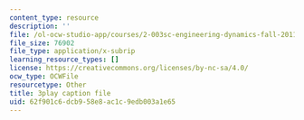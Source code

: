 ```yaml
---
content_type: resource
description: ''
file: /ol-ocw-studio-app/courses/2-003sc-engineering-dynamics-fall-2011/62f901c6dcb958e8ac1c9edb003a1e65_tm51lwadMOc.vtt
file_size: 76902
file_type: application/x-subrip
learning_resource_types: []
license: https://creativecommons.org/licenses/by-nc-sa/4.0/
ocw_type: OCWFile
resourcetype: Other
title: 3play caption file
uid: 62f901c6-dcb9-58e8-ac1c-9edb003a1e65
---
```

